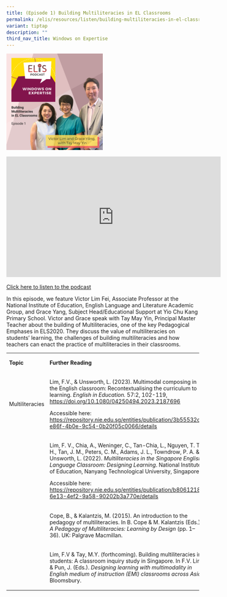 ```yaml
---
title: (Episode 1) Building Multiliteracies in EL Classrooms
permalink: /elis/resources/listen/building-multiliteracies-in-el-classrooms-episode-1/
variant: tiptap
description: ""
third_nav_title: Windows on Expertise
---
```

<p></p>
<div class="isomer-image-wrapper">
<img style="width: 50%;" height="auto" width="100%" alt="" src="/images/Winex_1.png">
</div>
<p></p>
<div class="iframe-wrapper">
<iframe height="315" width="560" allowfullscreen="true" frameborder="0" src="https://www.youtube.com/embed/v2iefM_FOw0?si=ab--01B9_tOBDUQ7"></iframe>
</div>
<p><a href="https://open.spotify.com/episode/4H8SIcebwbsO3hL7XUUBl7?si=291c6c177d6c472b" rel="noopener noreferrer nofollow" target="_blank">Click here to listen to the podcast</a>
</p>
<p>In this episode, we feature Victor Lim Fei, Associate Professor at the
National Institute of Education, English Language and Literature Academic
Group, and Grace Yang, Subject Head/Educational Support at Yio Chu Kang
Primary School. Victor and Grace speak with Tay May Yin, Principal Master
Teacher about the building of Multiliteracies, one of the key Pedagogical
Emphases in ELS2020. They discuss the value of multiliteracies on students’
learning, the challenges of building multiliteracies and how teachers can
enact the practice of multiliteracies in their classrooms.&nbsp;</p>
<p></p>
<table>
<tbody>
<tr>
<td rowspan="1" colspan="1">
<p><strong>Topic</strong>
</p>
</td>
<td rowspan="1" colspan="1">
<p><strong>Further Reading</strong>
</p>
</td>
</tr>
<tr>
<td rowspan="1" colspan="1">
<p>Multiliteracies</p>
</td>
<td rowspan="1" colspan="1">
<p>Lim, F.V., &amp; Unsworth, L. (2023). Multimodal composing in the English
classroom: Recontextualising the curriculum to learning. <em>English in Education. </em>57:2,
102-119, <a href="https://doi.org/10.1080/04250494.2023.2187696" rel="noopener noreferrer nofollow" target="_blank"><u>https://doi.org/10.1080/04250494.2023.2187696</u></a>
</p>
<p>Accessible here: <a href="https://doi.org/10.1080/04250494.2023.2187696" rel="noopener noreferrer nofollow" target="_blank"><u>https://repository.nie.edu.sg/entities/publication/3b55532d-e86f-4b0e-9c54-0b20f05c0066/details</u></a>
</p>
</td>
</tr>
<tr>
<td rowspan="1" colspan="1">
<p></p>
</td>
<td rowspan="1" colspan="1">
<p>Lim, F. V., Chia, A., Weninger, C., Tan-Chia, L., Nguyen, T. T. H., Tan,
J. M., Peters, C. M., Adams, J. L., Towndrow, P. A. &amp; Unsworth, L.
(2022). <em>Multiliteracies in the Singapore English Language Classroom: Designing Learning</em>.
National Institute of Education, Nanyang Technological University, Singapore.&nbsp;</p>
<p>Accessible here: <a href="https://doi.org/10.1080/04250494.2023.2187696" rel="noopener noreferrer nofollow" target="_blank"><u>https://repository.nie.edu.sg/entities/publication/b8061218-6e13-4ef2-9a58-90202b3a770e/details</u></a>
</p>
<p></p>
</td>
</tr>
<tr>
<td rowspan="1" colspan="1">
<p></p>
</td>
<td rowspan="1" colspan="1">
<p>Cope, B., &amp; Kalantzis, M. (2015). An introduction to the pedagogy
of multiliteracies. In B. Cope &amp; M. Kalantzis (Eds.), <em>A Pedagogy of Multiliteracies: Learning by Design </em>(pp.
1–36). UK: Palgrave Macmillan.&nbsp;</p>
<p></p>
</td>
</tr>
<tr>
<td rowspan="1" colspan="1">
<p></p>
</td>
<td rowspan="1" colspan="1">
<p>Lim, F.V &amp; Tay, M.Y. (forthcoming). Building multiliteracies in students:
A classroom inquiry study in Singapore. In F.V. Lim &amp; Pun, J. (Eds.). <em>Designing learning with multimodality in English medium of instruction (EMI) classrooms across Asia.</em> Bloomsbury.</p>
<p></p>
</td>
</tr>
</tbody>
</table>
<p></p>